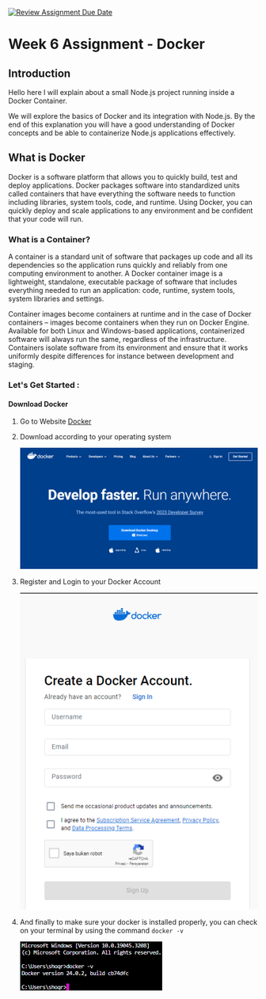 [![Review Assignment Due Date](https://classroom.github.com/assets/deadline-readme-button-24ddc0f5d75046c5622901739e7c5dd533143b0c8e959d652212380cedb1ea36.svg)](https://classroom.github.com/a/nj7iw4Wb)

# Week 6 Assignment - Docker

## Introduction
Hello here I will explain about a small Node.js project running inside a Docker Container.

We will explore the basics of Docker and its integration with Node.js. By the end of this explanation you will have a good understanding of Docker concepts and be able to containerize Node.js applications effectively.

## What is Docker
Docker is a software platform that allows you to quickly build, test and deploy applications. Docker packages software into standardized units called containers that have everything the software needs to function including libraries, system tools, code, and runtime. Using Docker, you can quickly deploy and scale applications to any environment and be confident that your code will run.

### What is a Container?
A container is a standard unit of software that packages up code and all its dependencies so the application runs quickly and reliably from one computing environment to another. A Docker container image is a lightweight, standalone, executable package of software that includes everything needed to run an application: code, runtime, system tools, system libraries and settings.

Container images become containers at runtime and in the case of Docker containers – images become containers when they run on Docker Engine. Available for both Linux and Windows-based applications, containerized software will always run the same, regardless of the infrastructure. Containers isolate software from its environment and ensure that it works uniformly despite differences for instance between development and staging.

### Let's Get Started :
#### Download Docker
  1. Go to Website [Docker](https://www.docker.com/)
  2. Download according to your operating system
     
     ![Docker](Asset%20Image/Docker.png)
  3. Register and Login to your Docker Account

     ![Docker](Asset%20Image/Login.png)
  4. And finally to make sure your docker is installed properly, you can check on your terminal by using the command ```docker -v```

     ![Docker](Asset%20Image/Docker%20V.png)
